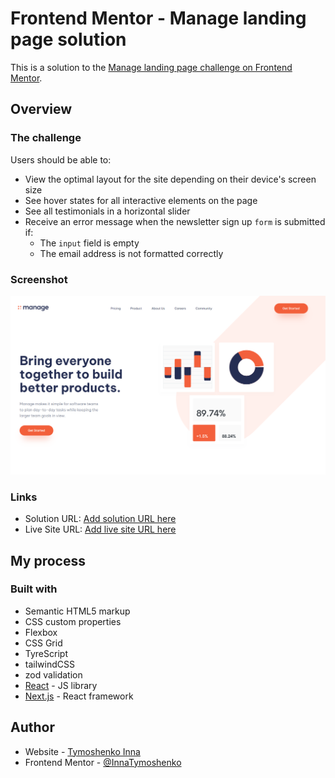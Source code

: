 # Frontend Mentor - Manage landing page solution

This is a solution to the [Manage landing page challenge on Frontend Mentor](https://www.frontendmentor.io/challenges/manage-landing-page-SLXqC6P5).

## Overview

### The challenge

Users should be able to:

- View the optimal layout for the site depending on their device's screen size
- See hover states for all interactive elements on the page
- See all testimonials in a horizontal slider
- Receive an error message when the newsletter sign up `form` is submitted if:
  - The `input` field is empty
  - The email address is not formatted correctly

### Screenshot

![](./screenshot.jpg)

### Links

- Solution URL: [Add solution URL here](https://github.com/InnaTymoshenko/manage-landing-page)
- Live Site URL: [Add live site URL here](https://manage-landing-page-delta-five.vercel.app/)

## My process

### Built with

- Semantic HTML5 markup
- CSS custom properties
- Flexbox
- CSS Grid
- TyreScript
- tailwindCSS
- zod validation
- [React](https://reactjs.org/) - JS library
- [Next.js](https://nextjs.org/) - React framework

## Author

- Website - [Tymoshenko Inna](https://itymoshenko.vercel.app/)
- Frontend Mentor - [@InnaTymoshenko](https://www.frontendmentor.io/profile/InnaTymoshenko)
